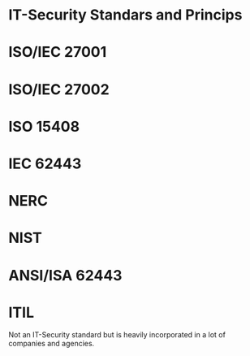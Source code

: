 # IT-Security Standars and Princips

# ISO/IEC 27001

# ISO/IEC 27002

# ISO 15408

# IEC 62443

# NERC

# NIST

# ANSI/ISA 62443

# ITIL
Not an IT-Security standard but is heavily incorporated in a lot of companies and agencies.
